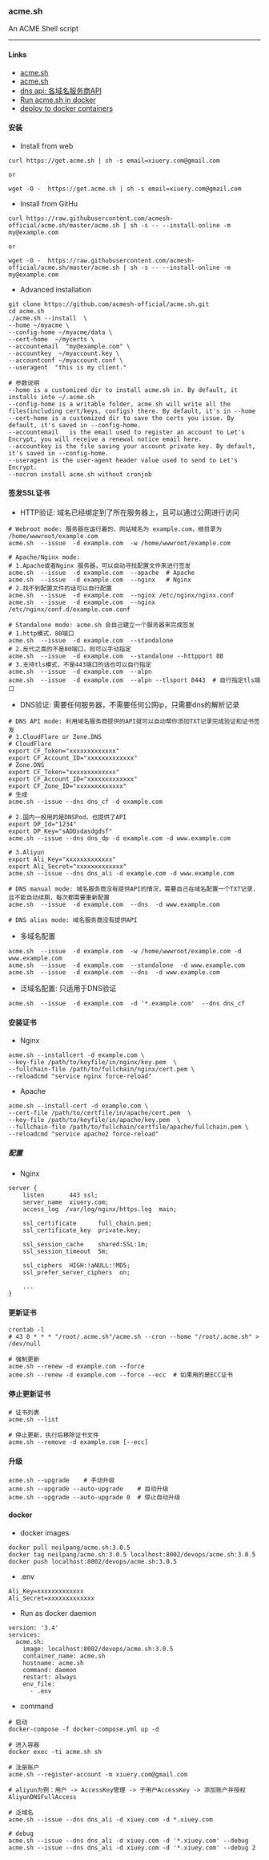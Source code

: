 ### acme.sh
An ACME Shell script

---

#### Links
- [acme.sh](https://github.com/acmesh-official/acme.sh)
- [acme.sh](https://github.com/acmesh-official/acme.sh/wiki/%E8%AF%B4%E6%98%8E)
- [dns api: 各域名服务商API](https://github.com/acmesh-official/acme.sh/wiki/dnsapi)
- [Run acme.sh in docker](https://github.com/acmesh-official/acme.sh/wiki/Run-acme.sh-in-docker#3-run-acmesh-as-a-docker-daemon)
- [deploy to docker containers](https://github.com/acmesh-official/acme.sh/wiki/deploy-to-docker-containers)

#### 安装
- Install from web
```
curl https://get.acme.sh | sh -s email=xiuery.com@gmail.com

or

wget -O -  https://get.acme.sh | sh -s email=xiuery.com@gmail.com
```

- Install from GitHu
```
curl https://raw.githubusercontent.com/acmesh-official/acme.sh/master/acme.sh | sh -s -- --install-online -m  my@example.com

or

wget -O -  https://raw.githubusercontent.com/acmesh-official/acme.sh/master/acme.sh | sh -s -- --install-online -m  my@example.com
```

- Advanced installation
```
git clone https://github.com/acmesh-official/acme.sh.git
cd acme.sh
./acme.sh --install  \
--home ~/myacme \
--config-home ~/myacme/data \
--cert-home  ~/mycerts \
--accountemail  "my@example.com" \
--accountkey  ~/myaccount.key \
--accountconf ~/myaccount.conf \
--useragent  "this is my client."

# 参数说明
--home is a customized dir to install acme.sh in. By default, it installs into ~/.acme.sh
--config-home is a writable folder, acme.sh will write all the files(including cert/keys, configs) there. By default, it's in --home
--cert-home is a customized dir to save the certs you issue. By default, it's saved in --config-home.
--accountemail   is the email used to register an account to Let's Encrypt, you will receive a renewal notice email here.
--accountkey is the file saving your account private key. By default, it's saved in --config-home.
--useragent is the user-agent header value used to send to Let's Encrypt.
--nocron install acme.sh without cronjob
```

#### 签发SSL证书
- HTTP验证: 域名已经绑定到了所在服务器上，且可以通过公网进行访问
```
# Webroot mode: 服务器在运行着的，网站域名为 example.com，根目录为 /home/wwwroot/example.com
acme.sh  --issue  -d example.com  -w /home/wwwroot/example.com

# Apache/Nginx mode: 
# 1.Apache或者Nginx 服务器，可以自动寻找配置文件来进行签发
acme.sh  --issue  -d example.com  --apache  # Apache
acme.sh  --issue  -d example.com  --nginx   # Nginx
# 2.找不到配置文件的话可以自行配置
acme.sh  --issue  -d example.com  --nginx /etc/nginx/nginx.conf
acme.sh  --issue  -d example.com  --nginx /etc/nginx/conf.d/example.com.conf

# Standalone mode: acme.sh 会自己建立一个服务器来完成签发
# 1.http模式，80端口
acme.sh  --issue  -d example.com  --standalone
# 2.反代之类的不是80端口，则可以手动指定
acme.sh  --issue  -d example.com  --standalone --httpport 88
# 3.支持tls模式，不是443端口的话也可以自行指定
acme.sh  --issue  -d example.com  --alpn
acme.sh  --issue  -d example.com  --alpn --tlsport 8443  # 自行指定tls端口
```

- DNS验证: 需要任何服务器，不需要任何公网ip，只需要dns的解析记录
```
# DNS API mode: 利用域名服务商提供的API就可以自动帮你添加TXT记录完成验证和证书签发
# 1.CloudFlare or Zone.DNS
# CloudFlare
export CF_Token="xxxxxxxxxxxxx"
export CF_Account_ID="xxxxxxxxxxxxx"
# Zone.DNS
export CF_Token="xxxxxxxxxxxxx"
export CF_Account_ID="xxxxxxxxxxxxx"
export CF_Zone_ID="xxxxxxxxxxxxx"
# 生成
acme.sh --issue --dns dns_cf -d example.com

# 2.国内一般用的是DNSPod，也提供了API
export DP_Id="1234"
export DP_Key="sADDsdasdgdsf"
acme.sh --issue --dns dns_dp -d example.com -d www.example.com

# 3.Aliyun
export Ali_Key="xxxxxxxxxxxxx"
export Ali_Secret="xxxxxxxxxxxxx"
acme.sh --issue --dns dns_ali -d example.com -d www.example.com

# DNS manual mode: 域名服务商没有提供API的情况，需要自己在域名配置一个TXT记录，且不能自动续期，每次都需要重新配置
acme.sh  --issue  -d example.com  --dns  -d www.example.com

# DNS alias mode: 域名服务商没有提供API
```

- 多域名配置
```
acme.sh  --issue  -d example.com  -w /home/wwwroot/example.com -d www.example.com
acme.sh  --issue  -d example.com  --standalone  -d www.example.com
acme.sh  --issue  -d example.com  --dns  -d www.example.com
```

- 泛域名配置: 只适用于DNS验证
```
acme.sh  --issue  -d example.com  -d '*.example.com'  --dns dns_cf
```

#### 安装证书
- Nginx
```
acme.sh --installcert -d example.com \
--key-file /path/to/keyfile/in/nginx/key.pem  \
--fullchain-file /path/to/fullchain/nginx/cert.pem \
--reloadcmd "service nginx force-reload"
```

- Apache
```
acme.sh --install-cert -d example.com \
--cert-file /path/to/certfile/in/apache/cert.pem  \
--key-file /path/to/keyfile/in/apache/key.pem  \
--fullchain-file /path/to/fullchain/certfile/apache/fullchain.pem \
--reloadcmd "service apache2 force-reload"
```

##### 配置
- Nginx
```
server {
    listen       443 ssl;
    server_name  xiuery.com;
    access_log  /var/log/nginx/https.log  main;

    ssl_certificate      full_chain.pem;
    ssl_certificate_key  private.key;

    ssl_session_cache    shared:SSL:1m;
    ssl_session_timeout  5m;

    ssl_ciphers  HIGH:!aNULL:!MD5;
    ssl_prefer_server_ciphers  on;

    ...
}
```

#### 更新证书
```
crontab -l
# 43 0 * * * "/root/.acme.sh"/acme.sh --cron --home "/root/.acme.sh" > /dev/null

# 强制更新
acme.sh --renew -d example.com --force
acme.sh --renew -d example.com --force --ecc  # 如果用的是ECC证书
```

#### 停止更新证书
```
# 证书列表
acme.sh --list

# 停止更新，执行后移除证书文件
acme.sh --remove -d example.com [--ecc]
```

#### 升级
```
acme.sh --upgrade    # 手动升级
acme.sh --upgrade --auto-upgrade    # 自动升级
acme.sh --upgrade --auto-upgrade 0  # 停止自动升级
```

#### docker
- docker images
```
docker pull neilpang/acme.sh:3.0.5
docker tag neilpang/acme.sh:3.0.5 localhost:8002/devops/acme.sh:3.0.5
docker push localhost:8002/devops/acme.sh:3.0.5
```

- .env
```
Ali_Key=xxxxxxxxxxxxx
Ali_Secret=xxxxxxxxxxxxx
```

- Run as docker daemon
```
version: '3.4'
services:
  acme.sh:
    image: localhost:8002/devops/acme.sh:3.0.5
    container_name: acme.sh
    hostname: acme.sh
    command: daemon
    restart: always
    env_file:
      - .env
```

- command
```
# 启动
docker-compose -f docker-compose.yml up -d

# 进入容器
docker exec -ti acme.sh sh

# 注册账户
acme.sh --register-account -m xiuery.com@gmail.com

# aliyun为例：用户 -> AccessKey管理 -> 子用户AccessKey -> 添加账户并授权AliyunDNSFullAccess

# 泛域名
acme.sh --issue --dns dns_ali -d xiuey.com -d *.xiuey.com

# debug
acme.sh --issue --dns dns_ali -d xiuey.com -d '*.xiuey.com' --debug
acme.sh --issue --dns dns_ali -d xiuey.com -d '*.xiuey.com' --debug 2
```
